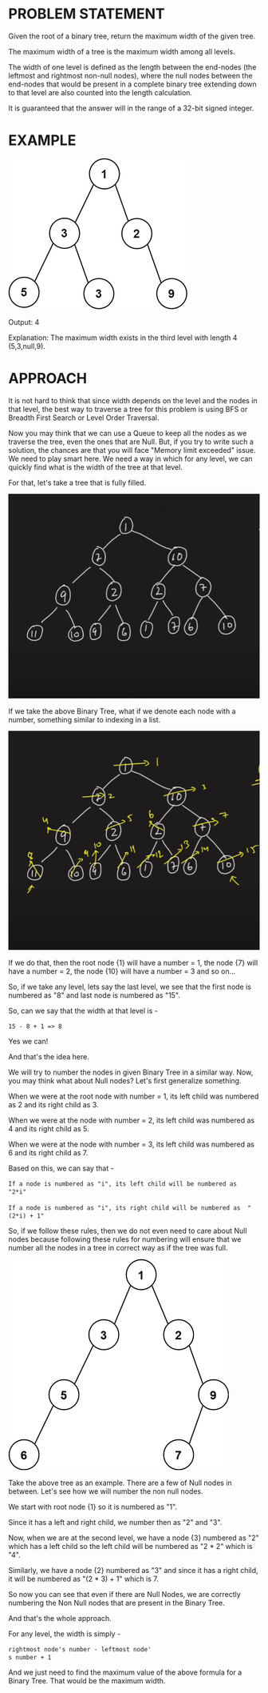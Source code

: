 # PROBLEM STATEMENT

Given the root of a binary tree, return the maximum width of the given tree.

The maximum width of a tree is the maximum width among all levels.

The width of one level is defined as the length between the end-nodes (the leftmost and rightmost non-null nodes), where the null nodes between the end-nodes that would be present in a complete binary tree extending down to that level are also counted into the length calculation.

It is guaranteed that the answer will in the range of a 32-bit signed integer.

# EXAMPLE

![alt text](image.png)

Output: 4

Explanation: The maximum width exists in the third level with length 4 (5,3,null,9).

# APPROACH

It is not hard to think that since width depends on the level and the nodes in that level, the best way to traverse a tree for this problem is using BFS or Breadth First Search or Level Order Traversal.

Now you may think that we can use a Queue to keep all the nodes as we traverse the tree, even the ones that are Null. But, if you try to write such a solution, the chances are that you will face "Memory limit exceeded" issue. We need to play smart here. We need a way in which for any level, we can quickly find what is the width of the tree at that level.

For that, let's take a tree that is fully filled.

![alt text](image-1.png)

If we take the above Binary Tree, what if we denote each node with a number, something similar to indexing in a list.

![alt text](image-2.png)

If we do that, then the root node {1} will have a number = 1, the node {7} will have a number = 2, the node {10} will have a number = 3 and so on...

So, if we take any level, lets say the last level, we see that the first node is numbered as "8" and last node is numbered as "15". 

So, can we say that the width at that level is - 

    15 - 8 + 1 => 8

Yes we can!

And that's the idea here.

We will try to number the nodes in given Binary Tree in a similar way. Now, you may think what about Null nodes? Let's first generalize something.


When we were at the root node with number = 1, its left child was numbered as 2 and its right child as 3.

When we were at the node with number = 2, its left child was numbered as 4 and its right child as 5.

When we were at the node with number = 3, its left child was numbered as 6 and its right child as 7.

Based on this, we can say that -

    If a node is numbered as "i", its left child will be numbered as  "2*i"

    If a node is numbered as "i", its right child will be numbered as  "(2*i) + 1"

So, if we follow these rules, then we do not even need to care about Null nodes because following these rules for numbering will ensure that we number all the nodes in a tree in correct way as if the tree was full.

![alt text](image-3.png)

Take the above tree as an example. There are a few of Null nodes in between. Let's see how we will number the non null nodes.

We start with root node {1} so it is numbered as "1".

Since it has a left and right child, we number then as "2" and "3".

Now, when we are at the second level, we have a node {3} numbered as "2" which has a left child so the left child will be numbered as "2 * 2" which is "4".

Similarly, we have a node {2} numbered as "3" and since it has a right child, it will be numbered as "(2 * 3) + 1" which is 7.

So now you can see that even if there are Null Nodes, we are correctly numbering the Non Null nodes that are present in the Binary Tree.

And that's the whole approach.

For any level, the width is simply - 

    rightmost node's number - leftmost node'
    s number + 1

And we just need to find the maximum value of the above formula for a Binary Tree. That would be the maximum width.